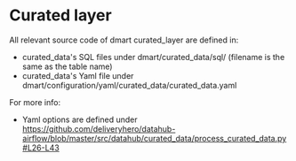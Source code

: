 # Curated layer

All relevant source code of dmart curated_layer are defined in:
- curated_data's SQL files under dmart/curated_data/sql/ (filename is the same as the table name)
- curated_data's Yaml file under dmart/configuration/yaml/curated_data/curated_data.yaml

For more info:
- Yaml options are defined under https://github.com/deliveryhero/datahub-airflow/blob/master/src/datahub/curated_data/process_curated_data.py#L26-L43


